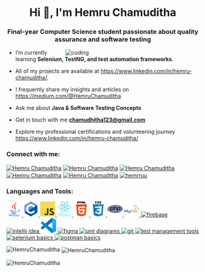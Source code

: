 
<h1 align="center">Hi 👋, I'm Hemru Chamuditha</h1>
<h3 align="center">Final-year Computer Science student passionate about quality assurance and software testing</h3>
<img align="right" alt="coding" width="350" src="https://cdn.pixabay.com/animation/2024/09/09/14/14/14-14-48-336_512.gif">


- I’m currently learning **Selenium, TestNG, and test automation frameworks**.

- All of my projects are available at https://www.linkedin.com/in/hemru-chamuditha/.

- I frequently share my insights and articles on https://medium.com/@HemruChamuditha

- Ask me about **Java & Software Testing Concepts**

- Get in touch with me **chamudhitha123@gmail.com**

- Explore my professional certifications and volunteering journey https://www.linkedin.com/in/hemru-chamuditha/

<h3 align="left">Connect with me:</h3>
<p align="left">
  
<a href="https://www.linkedin.com/in/hemru-chamuditha/" target="blank"><img align="center" src="https://raw.githubusercontent.com/rahuldkjain/github-profile-readme-generator/master/src/images/icons/Social/linked-in-alt.svg" alt="Hemru Chamuditha" height="30" width="40" /></a>
<a href="https://medium.com/@HemruChamuditha" target="blank"><img align="center" src="https://raw.githubusercontent.com/rahuldkjain/github-profile-readme-generator/master/src/images/icons/Social/medium.svg" alt="Hemru Chamuditha" height="30" width="40" /></a>
<a href="https://x.com/HemruChamuditha" target="blank"><img align="center" src="https://raw.githubusercontent.com/rahuldkjain/github-profile-readme-generator/master/src/images/icons/Social/twitter.svg" alt="Hemru Chamuditha" height="30" width="40" /></a>
<a href="https://stackoverflow.com/users/14680430/hemru-chamuditha" target="blank"><img align="center" src="https://raw.githubusercontent.com/rahuldkjain/github-profile-readme-generator/master/src/images/icons/Social/stack-overflow.svg" alt="Hemru Chamuditha" height="30" width="40" /></a>
<a href="https://www.facebook.com/profile.php?id=61553704863126" target="blank"><img align="center" src="https://raw.githubusercontent.com/rahuldkjain/github-profile-readme-generator/master/src/images/icons/Social/facebook.svg" alt="Hemru Chamuditha" height="30" width="40" /></a>
<a href="https://www.instagram.com/hemrruu/" target="blank"><img align="center" src="https://raw.githubusercontent.com/rahuldkjain/github-profile-readme-generator/master/src/images/icons/Social/instagram.svg" alt="hemrruu" height="30" width="40" /></a>


<h3 align="left">Languages and Tools:</h3>
<p align="left"> 
  <a href="https://www.java.com" target="_blank" rel="noreferrer">
    <img src="https://raw.githubusercontent.com/devicons/devicon/master/icons/java/java-original.svg" alt="java" width="40" height="40"/>
  </a>
  <a href="https://www.cprogramming.com/" target="_blank" rel="noreferrer">
    <img src="https://raw.githubusercontent.com/devicons/devicon/master/icons/c/c-original.svg" alt="c" width="40" height="40"/>
  </a>
  <a href="https://developer.mozilla.org/en-US/docs/Web/JavaScript" target="_blank" rel="noreferrer">
    <img src="https://raw.githubusercontent.com/devicons/devicon/master/icons/javascript/javascript-original.svg" alt="javascript" width="40" height="40"/>
  </a>
  <a href="https://reactjs.org/" target="_blank" rel="noreferrer">
    <img src="https://raw.githubusercontent.com/devicons/devicon/master/icons/react/react-original-wordmark.svg" alt="reactjs" width="40" height="40"/>
  </a>
  <a href="https://www.w3.org/html/" target="_blank" rel="noreferrer">
    <img src="https://raw.githubusercontent.com/devicons/devicon/master/icons/html5/html5-original-wordmark.svg" alt="html" width="40" height="40"/>
  </a>
  <a href="https://www.w3schools.com/css/" target="_blank" rel="noreferrer">
    <img src="https://raw.githubusercontent.com/devicons/devicon/master/icons/css3/css3-original-wordmark.svg" alt="css" width="40" height="40"/>
  </a>
  <a href="https://www.php.net" target="_blank" rel="noreferrer">
    <img src="https://raw.githubusercontent.com/devicons/devicon/master/icons/php/php-original.svg" alt="php" width="40" height="40"/>
  </a>
  <a href="https://www.mysql.com/" target="_blank" rel="noreferrer">
    <img src="https://raw.githubusercontent.com/devicons/devicon/master/icons/mysql/mysql-original-wordmark.svg" alt="mysql" width="40" height="40"/>
  </a>
  <a href="https://firebase.google.com/" target="_blank" rel="noreferrer">
    <img src="https://www.vectorlogo.zone/logos/firebase/firebase-icon.svg" alt="firebase" width="40" height="40"/>
  </a>
  <a href="https://www.jetbrains.com/idea/" target="_blank" rel="noreferrer">
    <img src="https://upload.wikimedia.org/wikipedia/commons/d/d5/IntelliJ_IDEA_Logo.svg" alt="intellij idea" width="40" height="40"/>
  </a>
  <a href="https://code.visualstudio.com/" target="_blank" rel="noreferrer">
    <img src="https://raw.githubusercontent.com/devicons/devicon/master/icons/vscode/vscode-original.svg" alt="visual studio code" width="40" height="40"/>
  </a>
  <a href="https://www.figma.com/" target="_blank" rel="noreferrer">
    <img src="https://www.vectorlogo.zone/logos/figma/figma-icon.svg" alt="figma" width="40" height="40"/>
  </a>
  <a href="https://www.uml-diagrams.org/" target="_blank" rel="noreferrer">
    <img src="https://cdn.iconscout.com/icon/free/png-256/uml-2729462-2260466.png" alt="uml diagrams" width="40" height="40"/>
  </a>
  <a href="https://git-scm.com/" target="_blank" rel="noreferrer">
    <img src="https://www.vectorlogo.zone/logos/git-scm/git-scm-icon.svg" alt="git" width="40" height="40"/>
  </a>
  <a href="https://www.atlassian.com/software/jira" target="_blank" rel="noreferrer">
    <img src="https://cdn.worldvectorlogo.com/logos/jira-1.svg" alt="test management tools" width="40" height="40"/>
  </a>
  <a href="https://www.selenium.dev/" target="_blank" rel="noreferrer">
    <img src="https://www.vectorlogo.zone/logos/selenium/selenium-icon.svg" alt="selenium basics" width="40" height="40"/>
  </a>
  <a href="https://www.postman.com/" target="_blank" rel="noreferrer">
    <img src="https://www.vectorlogo.zone/logos/getpostman/getpostman-icon.svg" alt="postman basics" width="40" height="40"/>
  </a>
</p>




<p><img align="left" src="https://github-readme-stats.vercel.app/api/top-langs?username=HemruChamuditha&show_icons=true&locale=en&layout=compact" alt="HemruChamuditha" /></p>

<p>&nbsp;<img align="center" src="https://github-readme-stats.vercel.app/api?username=HemruChamuditha&show_icons=true&locale=en" alt="HemruChamuditha" /></p>

<p><img align="center" src="https://github-readme-streak-stats.herokuapp.com/?user=HemruChamuditha&" alt="HemruChamuditha" /></p>
